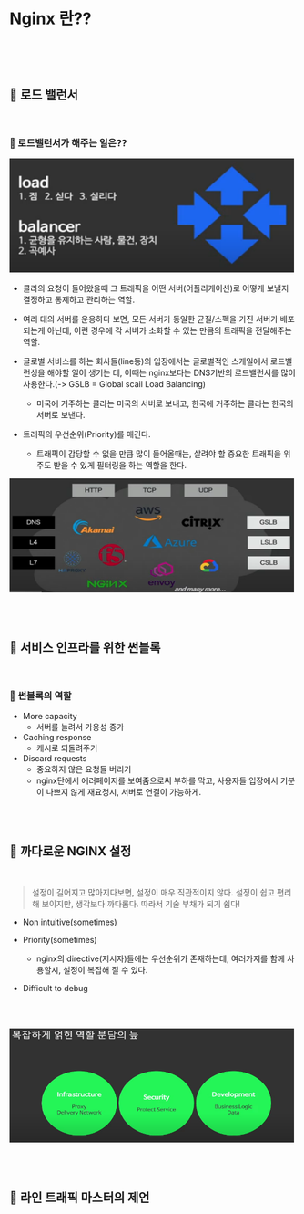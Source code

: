 # Nginx 란??


<br>
<br>
<br>


## 🌈 로드 밸런서

<br>

### 🐳 로드밸런서가 해주는 일은??


<img 
    src = "../Image/nginx/load0.PNG"
    width = 500px
    height = 200px   
/>

* 클라의 요청이 들어왔을때 그 트래픽을 어떤 서버(어플리케이션)로 어떻게 보낼지 결정하고 통제하고 관리하는 역할.

* 여러 대의 서버를 운용하다 보면, 모든 서버가 동일한 균질/스펙을 가진 서버가 배포되는게 아닌데, 이런 경우에 각 서버가 소화할 수 있는 만큼의 트래픽을 전달해주는 역할.

* 글로벌 서비스를 하는 회사들(line등)의 입장에서는 글로벌적인 스케일에서 로드밸런싱을 해야할 일이 생기는 데, 이때는 nginx보다는 DNS기반의 로드밸런서를 많이 사용한다.(-> GSLB = Global scail Load Balancing)
    - 미국에 거주하는 클라는 미국의 서버로 보내고, 한국에 거주하는 클라는 한국의 서버로 보낸다.


* 트래픽의 우선순위(Priority)를 매긴다.
    - 트래픽이 감당할 수 없을 만큼 많이 들어올때는, 살려야 할 중요한 트래픽을 위주도 받을 수 있게 필터링을 하는 역할을 한다.


<img 
    src = "../Image/nginx/load1.PNG"
    width = 500px
    height = 200px   
/>

<br>
<br>

## 🌈 서비스 인프라를 위한 썬블록

<br>

### 🐳 썬블록의 역할

* More capacity
    - 서버를 늘려서 가용성 증가
* Caching response
    - 캐시로 되돌려주기
* Discard requests 
    - 중요하지 않은 요청들 버리기
    - nginx단에서 에러페이지를 보여줌으로써 부하를 막고, 사용자들 입장에서 기분이 나쁘지 않게 재요청시, 서버로 연결이 가능하게.

<br>
<br>

## 🌈 까다로운 NGINX 설정

<br>



> 설정이 길어지고 많아지다보면, 설정이 매우 직관적이지 않다. 설정이 쉽고 편리해 보이지만, 생각보다 까다롭다. 따라서 기술 부채가 되기 쉽다!

* Non intuitive(sometimes)

* Priority(sometimes)
    - nginx의 directive(지시자)들에는 우선순위가 존재하는데, 여러가지를 함께 사용할시, 설정이 복잡해 질 수 있다.

* Difficult to debug

<br>
<br>

<img 
    src = "../Image/nginx/load2.PNG"
    width = 500px
    height = 200px   
/>

<br>
<br>



## 🌈 라인 트래픽 마스터의 제언







